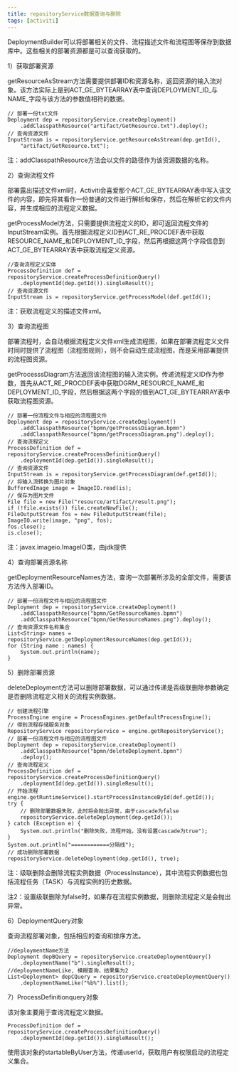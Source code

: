 ```yaml
---
title: repositoryService数据查询与删除
tags: [activiti]
---
```


DeploymentBuilder可以将部署相关的文件、流程描述文件和流程图等保存到数据库中。这些相关的部署资源都是可以查询获取的。

1）获取部署资源

getResourceAsStream方法需要提供部署ID和资源名称，返回资源的输入流对象。该方法实际上是到ACT_GE_BYTEARRAY表中查询DEPLOYMENT_ID_与NAME_字段与该方法的参数值相符的数据。

```
// 部署一份txt文件
Deployment dep = repositoryService.createDeployment()
    .addClasspathResource("artifact/GetResource.txt").deploy();
// 查询资源文件
InputStream is = repositoryService.getResourceAsStream(dep.getId(), 
    "artifact/GetResource.txt");
```

注：addClasspathResource方法会以文件的路径作为该资源数据的名称。

2）查询流程文件

部署露出描述文件xml时，Activiti会喜爱那个ACT_GE_BYTEARRAY表中写入该文件的内容，即先将其看作一份普通的文件进行解析和保存，然后在解析它的文件内容，并生成相应的流程定义数据。

getProcessModel方法，只需要提供流程定义的ID，即可返回流程文件的InputStream实例。首先根据流程定义ID到ACT_RE_PROCDEF表中获取RESOURCE_NAME_和DEPLOYMENT_ID_字段，然后再根据这两个字段信息到ACT_GE_BYTEARRAY表中获取流程定义资源。

```
//查询流程定义实体
ProcessDefinition def = repositoryService.createProcessDefinitionQuery()
    .deploymentId(dep.getId()).singleResult();
// 查询资源文件
InputStream is = repositoryService.getProcessModel(def.getId());
```

注：获取流程定义的描述文件xml。

3）查询流程图

部署流程时，会自动根据流程定义文件xml生成流程图，如果在部署流程定义文件时同时提供了流程图（流程图规则），则不会自动生成流程图，而是采用部署提供的流程图资源。

getProcesssDiagram方法返回该流程图的输入流实例。传递流程定义ID作为参数，首先从ACT_RE_PROCDEF表中获取DGRM_RESOURCE_NAME_和DEPLOYMENT_ID_字段，然后根据这两个字段的值到ACT_GE_BYTEARRAY表中获取流程图资源。

```
// 部署一份流程文件与相应的流程图文件
Deployment dep = repositoryService.createDeployment()
    .addClasspathResource("bpmn/getProcessDiagram.bpmn")
    .addClasspathResource("bpmn/getProcessDiagram.png").deploy();
// 查询流程定义
ProcessDefinition def = repositoryService.createProcessDefinitionQuery()
    .deploymentId(dep.getId()).singleResult();
// 查询资源文件
InputStream is = repositoryService.getProcessDiagram(def.getId());
// 将输入流转换为图片对象  
BufferedImage image = ImageIO.read(is);
// 保存为图片文件
File file = new File("resource/artifact/result.png");
if (!file.exists()) file.createNewFile();
FileOutputStream fos = new FileOutputStream(file);
ImageIO.write(image, "png", fos);
fos.close();
is.close();
```

注：javax.imageio.ImageIO类，由jdk提供

4）查询部署资源名称

getDeploymentResourceNames方法，查询一次部署所涉及的全部文件，需要该方法传入部署ID。

```
// 部署一份流程文件与相应的流程图文件
Deployment dep = repositoryService.createDeployment()
    .addClasspathResource("bpmn/GetResourceNames.bpmn")
    .addClasspathResource("bpmn/GetResourceNames.png").deploy();
// 查询资源文件名称集合
List<String> names = repositoryService.getDeploymentResourceNames(dep.getId());
for (String name : names) {
    System.out.println(name);
}
```

5）删除部署资源

deleteDeployment方法可以删除部署数据，可以通过传递是否级联删除参数确定是否删除流程定义相关的流程实例数据。

```
// 创建流程引擎
ProcessEngine engine = ProcessEngines.getDefaultProcessEngine();
// 得到流程存储服务对象
RepositoryService repositoryService = engine.getRepositoryService();
// 部署一份流程文件与相应的流程图文件
Deployment dep = repositoryService.createDeployment()
    .addClasspathResource("bpmn/deleteDeployment.bpmn")
    .deploy();
// 查询流程定义
ProcessDefinition def = repositoryService.createProcessDefinitionQuery()
    .deploymentId(dep.getId()).singleResult();
// 开始流程
engine.getRuntimeService().startProcessInstanceById(def.getId());
try {
    // 删除部署数据失败，此时将会抛出异常，由于cascade为false
    repositoryService.deleteDeployment(dep.getId());
} catch (Exception e) {
    System.out.println("删除失败，流程开始，没有设置cascade为true");
}
System.out.println("============分隔线");
// 成功删除部署数据
repositoryService.deleteDeployment(dep.getId(), true);
```

注：级联删除会删除流程实例数据（ProcessInstance），其中流程实例数据也包括流程任务（TASK）与流程实例的历史数据。

注2：设置级联删除为false时，如果存在流程实例数据，则删除流程定义是会抛出异常。

6）DeploymentQuery对象

查询流程部署对象，包括相应的查询和排序方法。

```
//deploymentName方法
Deployment depBQuery = repositoryService.createDeploymentQuery()
    .deploymentName("b").singleResult();
//deploymentNameLike, 模糊查询，结果集为2
List<Deployment> depCQuery = repositoryService.createDeploymentQuery()
    .deploymentNameLike("%b%").list();
```

7）ProcessDefinitionquery对象

该对象主要用于查询流程定义数据。

```
ProcessDefinition def = repositoryService.createProcessDefinitionQuery()
    .deploymentId(dep.getId()).singleResult();
```

使用该对象的startableByUser方法，传递userId，获取用户有权限启动的流程定义集合。